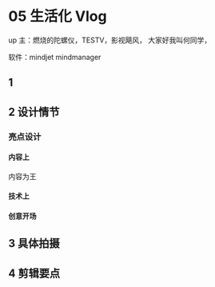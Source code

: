 # 05 生活化 Vlog

up 主：燃烧的陀螺仪，TESTV，影视飓风， 大家好我叫何同学，

软件：mindjet mindmanager

## 1

## 2 设计情节

### 亮点设计

#### 内容上

内容为王

#### 技术上

#### 创意开场

####

## 3 具体拍摄

## 4 剪辑要点
